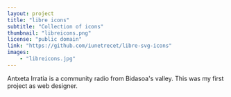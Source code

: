 ```yaml
---
layout: project
title: "libre icons"
subtitle: "Collection of icons"
thumbnail: "libreicons.png"
license: "public domain"
link: "https://github.com/iunetrecet/libre-svg-icons"
images:
    - "libreicons.jpg"
---
```



Antxeta Irratia is a community radio from Bidasoa's valley. 
This was my first project as web designer.
